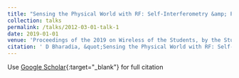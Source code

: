 ```yaml
---
title: "Sensing the Physical World with RF: Self-Interferometry &amp; Passive-Interferometry"
collection: talks
permalink: /talks/2012-03-01-talk-1
date: 2019-01-01
venue: 'Proceedings of the 2019 on Wireless of the Students, by the Students, and …'
citation: ' D Bharadia, &quot;Sensing the Physical World with RF: Self-Interferometry &amp;amp; Passive-Interferometry.&quot; Proceedings of the 2019 on Wireless of the Students, by the Students, and for the Students, 2019.'
---
```

Use [Google Scholar](https://scholar.google.com/scholar?q=Sensing+the+Physical+World+with+RF:+Self+Interferometry+&amp;+Passive+Interferometry){:target="_blank"} for full citation